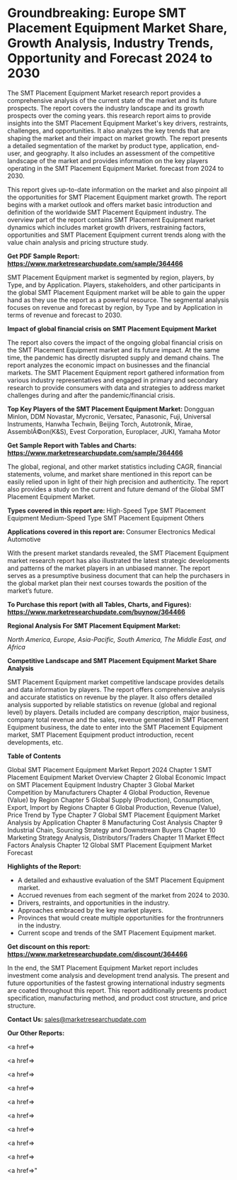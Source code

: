 # Groundbreaking: Europe SMT Placement Equipment Market Share, Growth Analysis, Industry Trends, Opportunity and Forecast 2024 to 2030

The SMT Placement Equipment Market research report provides a comprehensive analysis of the current state of the market and its future prospects. The report covers the industry landscape and its growth prospects over the coming years. this research report aims to provide insights into the SMT Placement Equipment Market's key drivers, restraints, challenges, and opportunities. It also analyzes the key trends that are shaping the market and their impact on market growth. The report presents a detailed segmentation of the market by product type, application, end-user, and geography. It also includes an assessment of the competitive landscape of the market and provides information on the key players operating in the SMT Placement Equipment Market. forecast from 2024 to 2030.

This report gives up-to-date information on the market and also pinpoint all the opportunities for SMT Placement Equipment market growth. The report begins with a market outlook and offers market basic introduction and definition of the worldwide SMT Placement Equipment industry. The overview part of the report contains SMT Placement Equipment market dynamics which includes market growth drivers, restraining factors, opportunities and SMT Placement Equipment current trends along with the value chain analysis and pricing structure study.

<strong><b>Get PDF Sample Report: <a href=https://www.marketresearchupdate.com/sample/364466>https://www.marketresearchupdate.com/sample/364466</a></b></strong>

SMT Placement Equipment market is segmented by region, players, by Type, and by Application. Players, stakeholders, and other participants in the global SMT Placement Equipment market will be able to gain the upper hand as they use the report as a powerful resource. The segmental analysis focuses on revenue and forecast by region, by Type and by Application in terms of revenue and forecast to 2030.

<strong><b>Impact of global financial crisis on SMT Placement Equipment Market</b></strong>

The report also covers the impact of the ongoing global financial crisis on the SMT Placement Equipment market and its future impact. At the same time, the pandemic has directly disrupted supply and demand chains. The report analyzes the economic impact on businesses and the financial markets. The SMT Placement Equipment report gathered information from various industry representatives and engaged in primary and secondary research to provide consumers with data and strategies to address market challenges during and after the pandemic/financial crisis.

<strong><b>Top Key Players of the SMT Placement Equipment Market:
</b></strong>Dongguan Minlon, DDM Novastar, Mycronic, Versatec, Panasonic, Fuji, Universal Instruments, Hanwha Techwin, Beijing Torch, Autotronik, Mirae, AssemblÃ©on(K&S), Evest Corporation, Europlacer, JUKI, Yamaha Motor<strong><b>
</b></strong>

<strong><b>Get Sample Report with Tables and Charts: <a href=https://www.marketresearchupdate.com/sample/364466>https://www.marketresearchupdate.com/sample/364466</a></b></strong>

The global, regional, and other market statistics including CAGR, financial statements, volume, and market share mentioned in this report can be easily relied upon in light of their high precision and authenticity. The report also provides a study on the current and future demand of the Global SMT Placement Equipment Market.

<strong><b>Types covered in this report are:
</b></strong>High-Speed Type SMT Placement Equipment
Medium-Speed Type SMT Placement Equipment
Others<strong><b>
</b></strong>

<strong><b>Applications covered in this report are:
</b></strong>Consumer Electronics
Medical
Automotive<strong><b>
</b></strong>

With the present market standards revealed, the SMT Placement Equipment market research report has also illustrated the latest strategic developments and patterns of the market players in an unbiased manner. The report serves as a presumptive business document that can help the purchasers in the global market plan their next courses towards the position of the market’s future.

<strong><b>To Purchase this report (with all Tables, Charts, and Figures): <a href=https://www.marketresearchupdate.com/buynow/364466>https://www.marketresearchupdate.com/buynow/364466</a></b></strong>

<strong><b>Regional Analysis For SMT Placement Equipment Market:</b></strong>

<em><i>North America, Europe, Asia-Pacific, South America, The Middle East, and Africa</i></em>

<strong><b>Competitive Landscape and SMT Placement Equipment Market Share Analysis</b></strong>

SMT Placement Equipment market competitive landscape provides details and data information by players. The report offers comprehensive analysis and accurate statistics on revenue by the player. It also offers detailed analysis supported by reliable statistics on revenue (global and regional level) by players. Details included are company description, major business, company total revenue and the sales, revenue generated in SMT Placement Equipment business, the date to enter into the SMT Placement Equipment market, SMT Placement Equipment product introduction, recent developments, etc.

<strong><b>Table of Contents</b></strong>

Global SMT Placement Equipment Market Report 2024
Chapter 1 SMT Placement Equipment Market Overview
Chapter 2 Global Economic Impact on SMT Placement Equipment Industry
Chapter 3 Global Market Competition by Manufacturers
Chapter 4 Global Production, Revenue (Value) by Region
Chapter 5 Global Supply (Production), Consumption, Export, Import by Regions
Chapter 6 Global Production, Revenue (Value), Price Trend by Type
Chapter 7 Global SMT Placement Equipment Market Analysis by Application
Chapter 8 Manufacturing Cost Analysis
Chapter 9 Industrial Chain, Sourcing Strategy and Downstream Buyers
Chapter 10 Marketing Strategy Analysis, Distributors/Traders
Chapter 11 Market Effect Factors Analysis
Chapter 12 Global SMT Placement Equipment Market Forecast

<strong><b>Highlights of the Report:</b></strong>

- A detailed and exhaustive evaluation of the SMT Placement Equipment market.
- Accrued revenues from each segment of the market from 2024 to 2030.
- Drivers, restraints, and opportunities in the industry.
- Approaches embraced by the key market players.
- Provinces that would create multiple opportunities for the frontrunners in the industry.
- Current scope and trends of the SMT Placement Equipment market.

<strong><b>Get discount on this report: <a href=https://www.marketresearchupdate.com/discount/364466>https://www.marketresearchupdate.com/discount/364466</a></b></strong>

In the end, the SMT Placement Equipment Market report includes investment come analysis and development trend analysis. The present and future opportunities of the fastest growing international industry segments are coated throughout this report. This report additionally presents product specification, manufacturing method, and product cost structure, and price structure.

<strong><b>Contact Us:
</b></strong>sales@marketresearchupdate.com

<strong>Our Other Reports:</strong>

<a href=></a>

<a href=></a>

<a href=></a>

<a href=></a>

<a href=></a>

<a href=></a>

<a href=></a>

<a href=></a>

<a href=></a>

<a href=></a>"
